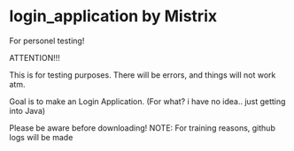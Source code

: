 # login_application by Mistrix
For personel testing!

ATTENTION!!!

This is for testing purposes.
There will be errors, and things will not work atm.

Goal is to make an Login Application. (For what? i have no idea.. just getting into Java)

Please be aware before downloading!
NOTE: For training reasons, github logs will be made


